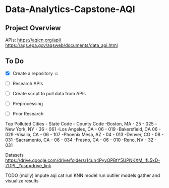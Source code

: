 # Data-Analytics-Capstone-AQI

## Project Overview
APIs: https://aqicn.org/api/ https://aqs.epa.gov/aqsweb/documents/data_api.html

## To Do
- [x] Create a repository ☺
- [ ] Research APIs
- [ ] Create script to pull data from APIs
- [ ] Preprocessing
- [ ] Prior Research


Top Polluted Cities - State Code - County Code
-Boston, MA - 25 - 025
-New York, NY - 36 - 061
-Los Angeles, CA - 06 - 019
-Bakersfield, CA 06 - 029
-Visalia, CA - 06 - 107
-Phoenix Mesa, AZ - 04 - 013
-Denver, CO - 08 - 031
-Sacramento, CA - 06 - 034
-Fresno, CA - 06 - 010
-Reno, NV - 32 - 031

Datasets
https://drive.google.com/drive/folders/14un4PyvOPBtY5UPNKXM_IfL5xD-ZDPL_?usp=drive_link



TODO (molly)
impute aqi cat
run KNN model
run outlier models
gather and visualize results